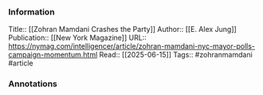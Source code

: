
### Information
Title:: [[Zohran Mamdani Crashes the Party]]
Author:: [[E. Alex Jung]]
Publication:: [[New York Magazine]]
URL:: https://nymag.com/intelligencer/article/zohran-mamdani-nyc-mayor-polls-campaign-momentum.html
Read:: [[2025-06-15]]
Tags:: #zohranmamdani
#article

### Annotations
